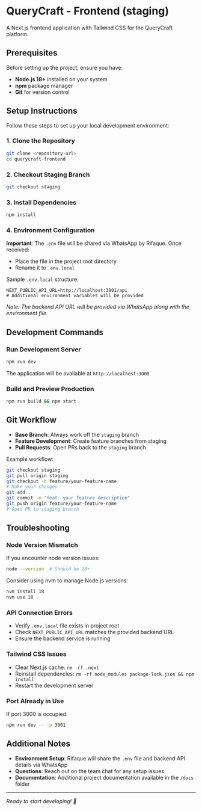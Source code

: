 # QueryCraft - Frontend (staging)

A Next.js frontend application with Tailwind CSS for the QueryCraft platform.

## Prerequisites

Before setting up the project, ensure you have:

- **Node.js 18+** installed on your system
- **npm** package manager
- **Git** for version control

## Setup Instructions

Follow these steps to set up your local development environment:

### 1. Clone the Repository

```bash
git clone <repository-url>
cd querycraft-frontend
```

### 2. Checkout Staging Branch

```bash
git checkout staging
```

### 3. Install Dependencies

```bash
npm install
```

### 4. Environment Configuration

**Important**: The `.env` file will be shared via WhatsApp by Rifaque. Once received:

- Place the file in the project root directory
- Rename it to `.env.local`

Sample `.env.local` structure:

```env
NEXT_PUBLIC_API_URL=http://localhost:3001/api
# Additional environment variables will be provided
```

*Note: The backend API URL will be provided via WhatsApp along with the environment file.*

## Development Commands

### Run Development Server

```bash
npm run dev
```

The application will be available at `http://localhost:3000`

### Build and Preview Production

```bash
npm run build && npm start
```

## Git Workflow

- **Base Branch**: Always work off the `staging` branch
- **Feature Development**: Create feature branches from staging
- **Pull Requests**: Open PRs back to the `staging` branch

Example workflow:

```bash
git checkout staging
git pull origin staging
git checkout -b feature/your-feature-name
# Make your changes
git add .
git commit -m "feat: your feature description"
git push origin feature/your-feature-name
# Open PR to staging branch
```

## Troubleshooting

### Node Version Mismatch

If you encounter node version issues:

```bash
node --version  # Should be 18+
```

Consider using nvm to manage Node.js versions:

```bash
nvm install 18
nvm use 18
```

### API Connection Errors

- Verify `.env.local` file exists in project root
- Check `NEXT_PUBLIC_API_URL` matches the provided backend URL
- Ensure the backend service is running

### Tailwind CSS Issues

- Clear Next.js cache: `rm -rf .next`
- Reinstall dependencies: `rm -rf node_modules package-lock.json && npm install`
- Restart the development server

### Port Already in Use

If port 3000 is occupied:

```bash
npm run dev -- -p 3001
```

## Additional Notes

- **Environment Setup**: Rifaque will share the `.env` file and backend API details via WhatsApp
- **Questions**: Reach out on the team chat for any setup issues
- **Documentation**: Additional project documentation available in the `/docs` folder

---

*Ready to start developing! 🚀*